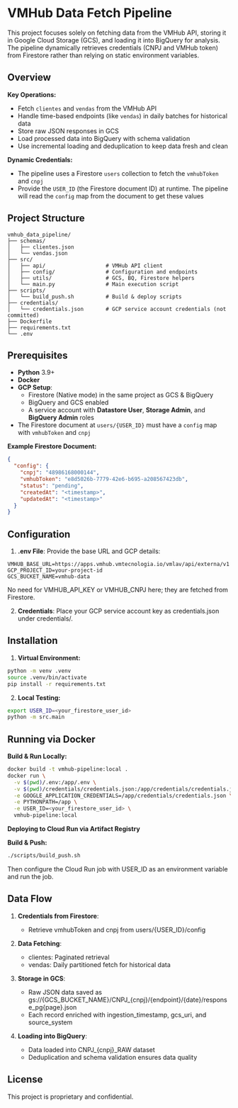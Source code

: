 # VMHub Data Fetch Pipeline

This project focuses solely on fetching data from the VMHub API, storing it in Google Cloud Storage (GCS), and loading it into BigQuery for analysis. The pipeline dynamically retrieves credentials (CNPJ and VMHub token) from Firestore rather than relying on static environment variables.

## Overview

**Key Operations:**
- Fetch `clientes` and `vendas` from the VMHub API
- Handle time-based endpoints (like `vendas`) in daily batches for historical data
- Store raw JSON responses in GCS
- Load processed data into BigQuery with schema validation
- Use incremental loading and deduplication to keep data fresh and clean

**Dynamic Credentials:**
- The pipeline uses a Firestore `users` collection to fetch the `vmhubToken` and `cnpj`
- Provide the `USER_ID` (the Firestore document ID) at runtime. The pipeline will read the `config` map from the document to get these values

## Project Structure
```
vmhub_data_pipeline/
├── schemas/
│   ├── clientes.json
│   └── vendas.json
├── src/
│   ├── api/                   # VMHub API client
│   ├── config/                # Configuration and endpoints
│   ├── utils/                 # GCS, BQ, Firestore helpers
│   └── main.py                # Main execution script
├── scripts/
│   └── build_push.sh          # Build & deploy scripts
├── credentials/
│   └── credentials.json       # GCP service account credentials (not committed)
├── Dockerfile
├── requirements.txt
└── .env
```

## Prerequisites

- **Python** 3.9+
- **Docker**
- **GCP Setup**:
  - Firestore (Native mode) in the same project as GCS & BigQuery
  - BigQuery and GCS enabled
  - A service account with **Datastore User**, **Storage Admin**, and **BigQuery Admin** roles
- The Firestore document at `users/{USER_ID}` must have a `config` map with `vmhubToken` and `cnpj`

**Example Firestore Document:**
```json
{
  "config": {
    "cnpj": "48986168000144",
    "vmhubToken": "e8d5026b-7779-42e6-b695-a208567423db",
    "status": "pending",
    "createdAt": "<timestamp>",
    "updatedAt": "<timestamp>"
  }
}
```

## Configuration

1. **.env File**:
   Provide the base URL and GCP details:
```env
VMHUB_BASE_URL=https://apps.vmhub.vmtecnologia.io/vmlav/api/externa/v1
GCP_PROJECT_ID=your-project-id
GCS_BUCKET_NAME=vmhub-data
```
No need for VMHUB_API_KEY or VMHUB_CNPJ here; they are fetched from Firestore.

2. **Credentials**:
   Place your GCP service account key as credentials.json under credentials/.

## Installation

1. **Virtual Environment:**
```bash
python -m venv .venv
source .venv/bin/activate
pip install -r requirements.txt
```

2. **Local Testing:**
```bash
export USER_ID=<your_firestore_user_id>
python -m src.main
```

## Running via Docker

**Build & Run Locally:**
```bash
docker build -t vmhub-pipeline:local .
docker run \
  -v $(pwd)/.env:/app/.env \
  -v $(pwd)/credentials/credentials.json:/app/credentials/credentials.json:ro \
  -e GOOGLE_APPLICATION_CREDENTIALS=/app/credentials/credentials.json \
  -e PYTHONPATH=/app \
  -e USER_ID=<your_firestore_user_id> \
  vmhub-pipeline:local
```

**Deploying to Cloud Run via Artifact Registry**

**Build & Push:**
```bash
./scripts/build_push.sh
```
Then configure the Cloud Run job with USER_ID as an environment variable and run the job.

## Data Flow

1. **Credentials from Firestore**:
   - Retrieve vmhubToken and cnpj from users/{USER_ID}/config

2. **Data Fetching**:
   - clientes: Paginated retrieval
   - vendas: Daily partitioned fetch for historical data

3. **Storage in GCS**:
   - Raw JSON data saved as gs://{GCS_BUCKET_NAME}/CNPJ_{cnpj}/{endpoint}/{date}/response_pg{page}.json
   - Each record enriched with ingestion_timestamp, gcs_uri, and source_system

4. **Loading into BigQuery**:
   - Data loaded into CNPJ_{cnpj}_RAW dataset
   - Deduplication and schema validation ensures data quality

## License

This project is proprietary and confidential.